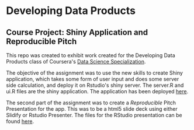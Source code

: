 # Developing Data Products
## Course Project: Shiny Application and Reproducible Pitch

This repo was created to exhibit work created for the Developing Data Products class of Coursera's [Data Science Specialization](https://www.coursera.org/specializations/jhu-data-science).

The objective of the assignment was to use the new skills to create Shiny application, which takes some form of user input and does some server side calculation, and deploy it on Rstudio's shiny server. The server.R and ui.R files are the shiny application. The application has been deployed [here](https://peggylind.shinyapps.io/HeightPredictor/).

The second part of the assignment was to create a *Reproducible* Pitch Presentation for the app. This was to be a html5 slide deck using either Slidify or Rstudio Presenter. The files for the RStudio presentation can be found [here](https://github.com/peggylind/week4-shiny/tree/master/Presentation).
